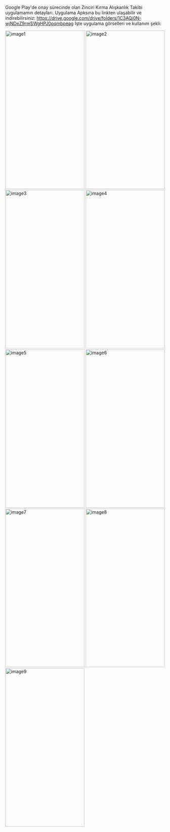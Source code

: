 Google Play'de onay sürecinde olan Zinciri Kırma Alışkanlık Takibi uygulamamın detayları. Uygulama Apksına bu linkten ulaşabilir ve indirebilirsiniz: https://drive.google.com/drive/folders/1C3AQi0N-wjNDeZ9rmSWgHPJ0pqmbpeag
İşte uygulama görselleri ve kullanım şekli:

<img src="https://github.com/AliDmrcIo/ZinciriKirma/assets/110434358/368dd4a8-e3b6-4764-8528-f943b9e04224" alt="image1" width="250" height="500">
<img src="https://github.com/AliDmrcIo/ZinciriKirma/assets/110434358/2c128974-aced-4a0c-81b2-9a4f644a2f49" alt="image2" width="250" height="500">
<img src="https://github.com/AliDmrcIo/ZinciriKirma/assets/110434358/639d1298-cd99-4dc7-97b0-931d42c806d9" alt="image3" width="250" height="500">
<img src="https://github.com/AliDmrcIo/ZinciriKirma/assets/110434358/e79ba6e7-09ee-4b3f-aa14-a4f971937a61" alt="image4" width="250" height="500">
<img src="https://github.com/AliDmrcIo/ZinciriKirma/assets/110434358/e212deb1-5bd5-4c81-98dc-e0c83e9d9cb6" alt="image5" width="250" height="500">
<img src="https://github.com/AliDmrcIo/ZinciriKirma/assets/110434358/2483f529-8d65-4b2c-a872-644a02f6676b" alt="image6" width="250" height="500">
<img src="https://github.com/AliDmrcIo/ZinciriKirma/assets/110434358/1fb88ac3-e248-4c06-9824-447657bd2b16" alt="image7" width="250" height="500">
<img src="https://github.com/AliDmrcIo/ZinciriKirma/assets/110434358/cf403c50-21d2-4bd9-88fa-2b7e9b296e9a" alt="image8" width="250" height="500">
<img src="https://github.com/AliDmrcIo/ZinciriKirma/assets/110434358/bcc474b5-a219-48cd-971c-bf636de34a33" alt="image9" width="250" height="500">
